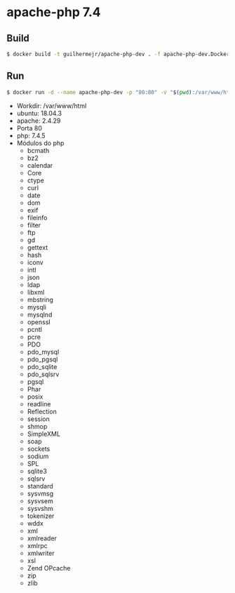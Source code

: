 # apache-php 7.4

## Build
```bash
$ docker build -t guilhermejr/apache-php-dev . -f apache-php-dev.Dockerfile
```

## Run
```bash
$ docker run -d --name apache-php-dev -p "80:80" -v "$(pwd):/var/www/html" guilhermejr/apache-php-dev
```

* Workdir: /var/www/html
* ubuntu: 18.04.3
* apache: 2.4.29
* Porta 80
* php: 7.4.5
* Módulos do php
    * bcmath
    * bz2
    * calendar
    * Core
    * ctype
    * curl
    * date
    * dom
    * exif
    * fileinfo
    * filter
    * ftp
    * gd
    * gettext
    * hash
    * iconv
    * intl
    * json
    * ldap
    * libxml
    * mbstring
    * mysqli
    * mysqlnd
    * openssl
    * pcntl
    * pcre
    * PDO
    * pdo_mysql
    * pdo_pgsql
    * pdo_sqlite
    * pdo_sqlsrv
    * pgsql
    * Phar
    * posix
    * readline
    * Reflection
    * session
    * shmop
    * SimpleXML
    * soap
    * sockets
    * sodium
    * SPL
    * sqlite3
    * sqlsrv
    * standard
    * sysvmsg
    * sysvsem
    * sysvshm
    * tokenizer
    * wddx
    * xml
    * xmlreader
    * xmlrpc
    * xmlwriter
    * xsl
    * Zend OPcache
    * zip
    * zlib